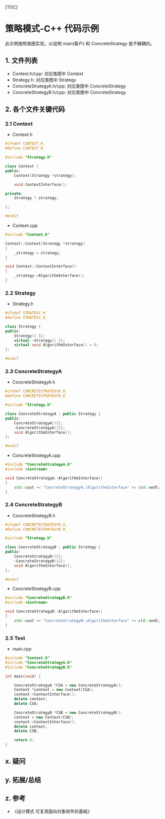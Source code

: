 [TOC]

# 策略模式-C++ 代码示例
此示例按照类图实现，以说明 main(客户) 和 ConcreteStrategy 是不解耦的。


## 1. 文件列表
* Context.h/cpp: 对应类图中 Context
* Strategy.h: 对应类图中 Strategy
* ConcreteStrategyA.h/cpp: 对应类图中 ConcreteStrategy
* ConcreteStrategyB.h/cpp: 对应类图中 ConcreteStrategy

## 2. 各个文件关键代码
### 2.1 Context
* Context.h
```cpp
#ifndef CONTEXT_H_
#define CONTEXT_H_

#include "Strategy.h"

class Context {
public:
    Context(Strategy *strategy);

    void ContextInterface();

private:
    Strategy *_strategy;

};

#endif
```

* Context.cpp
```cpp
#include "Context.h"

Context::Context(Strategy *strategy)
{
    _strategy = strategy;
}

void Context::ContextInterface()
{
    _strategy->AlgorithmInterface();
}


```

### 2.2 Strategy
* Strategy.h
```cpp
#ifndef STRATEGY_H_
#define STRATEGY_H_

class Strategy {
public:
    Strategy() {};
    virtual ~Strategy() {};
    virtual void AlgorithmInterface() = 0;
};

#endif
```

### 2.3 ConcreteStrategyA
* ConcreteStrategyA.h
```cpp
#ifndef CONCRETESTRATEGYA_H_
#define CONCRETESTRATEGYA_H_

#include "Strategy.h"

class ConcreteStrategyA : public Strategy {
public:
    ConcreteStrategyA(){};
    ~ConcreteStrategyA(){};
    void AlgorithmInterface();
};

#endif
```

* ConcreteStrategyA.cpp
```cpp
#include "ConcreteStrategyA.h"
#include <iostream>

void ConcreteStrategyA::AlgorithmInterface()
{
    std::cout << "ConcreteStrategyA::AlgorithmInterface" << std::endl;
}

```

### 2.4 ConcreteStrategyB
* ConcreteStrategyB.h
```cpp
#ifndef CONCRETESTRATEGYB_H_
#define CONCRETESTRATEGYB_H_

#include "Strategy.h"

class ConcreteStrategyB : public Strategy {
public:
    ConcreteStrategyB(){};
    ~ConcreteStrategyB(){};
    void AlgorithmInterface();
};

#endif
```

* ConcreteStrategyB.cpp
```cpp
#include "ConcreteStrategyB.h"
#include <iostream>

void ConcreteStrategyB::AlgorithmInterface()
{
    std::cout << "ConcreteStrategyB::AlgorithmInterface" << std::endl;
}

```


### 2.5 Test
* main.cpp
```cpp
#include "Context.h"
#include "ConcreteStrategyA.h"
#include "ConcreteStrategyB.h"

int main(void) {

    ConcreteStrategyA *CSA = new ConcreteStrategyA();
    Context *context = new Context(CSA);
    context->ContextInterface();
    delete context;
    delete CSA;

    ConcreteStrategyB *CSB = new ConcreteStrategyB();
    context = new Context(CSB);
    context->ContextInterface();
    delete context;
    delete CSB;

    return 0;
}
```

## x. 疑问

## y. 拓展/总结

## z. 参考
* 《设计模式 可复用面向对象软件的基础》

